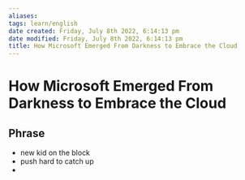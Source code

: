 ```yaml
---
aliases: 
tags: learn/english
date created: Friday, July 8th 2022, 6:14:13 pm
date modified: Friday, July 8th 2022, 6:14:13 pm
title: How Microsoft Emerged From Darkness to Embrace the Cloud
---
```


# How Microsoft Emerged From Darkness to Embrace the Cloud

## Phrase

- new kid on the block
- push hard to catch up
- 